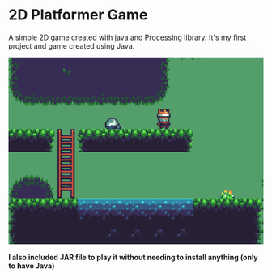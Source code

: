 # 2D Platformer Game

A simple 2D game created with java and [Processing](https://www.processing.org) library.
  It's my first project and game created using Java.

![Gameplay image](images/img1.png)

**I also included JAR file to play it without needing to install anything (only to have Java)**
